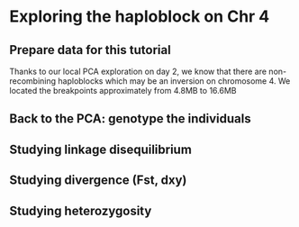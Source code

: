 # Exploring the haploblock on Chr 4

## Prepare data for this tutorial

Thanks to our local PCA exploration on day 2, we know that there are non-recombining haploblocks which may be an inversion on chromosome 4.
We located the breakpoints approximately from 4.8MB to 16.6MB



## Back to the PCA: genotype the individuals

## Studying linkage disequilibrium

## Studying divergence (Fst, dxy)

## Studying heterozygosity
